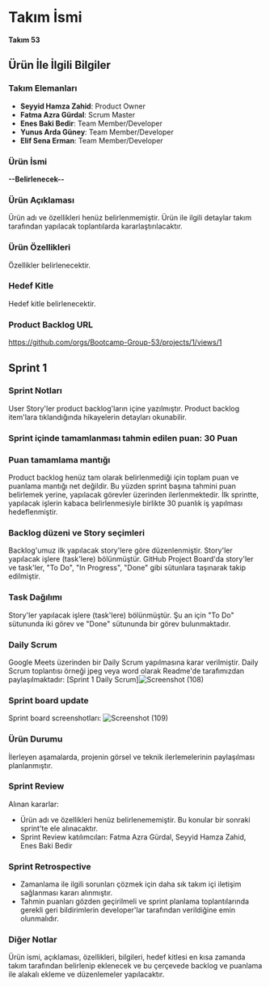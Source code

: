 # Takım İsmi
**Takım 53**

## Ürün İle İlgili Bilgiler

### Takım Elemanları
- **Seyyid Hamza Zahid**: Product Owner
- **Fatma Azra Gürdal**: Scrum Master
- **Enes Baki Bedir**: Team Member/Developer
- **Yunus Arda Güney**: Team Member/Developer
- **Elif Sena Erman**: Team Member/Developer

### Ürün İsmi
**--Belirlenecek--**

### Ürün Açıklaması
Ürün adı ve özellikleri henüz belirlenmemiştir. Ürün ile ilgili detaylar takım tarafından yapılacak toplantılarda kararlaştırılacaktır.

### Ürün Özellikleri
Özellikler belirlenecektir.

### Hedef Kitle
Hedef kitle belirlenecektir.

### Product Backlog URL
https://github.com/orgs/Bootcamp-Group-53/projects/1/views/1

## Sprint 1

### Sprint Notları
User Story'ler product backlog'ların içine yazılmıştır. Product backlog item'lara tıklandığında hikayelerin detayları okunabilir.

### Sprint içinde tamamlanması tahmin edilen puan: 30 Puan

### Puan tamamlama mantığı
Product backlog henüz tam olarak belirlenmediği için toplam puan ve puanlama mantığı net değildir. Bu yüzden sprint başına tahmini puan belirlemek yerine, yapılacak görevler üzerinden ilerlenmektedir. İlk sprintte, yapılacak işlerin kabaca belirlenmesiyle birlikte 30 puanlık iş yapılması hedeflenmiştir.

### Backlog düzeni ve Story seçimleri
Backlog'umuz ilk yapılacak story'lere göre düzenlenmiştir. Story'ler yapılacak işlere (task'lere) bölünmüştür. GitHub Project Board'da story'ler ve task'ler, "To Do", "In Progress", "Done" gibi sütunlara taşınarak takip edilmiştir.

### Task Dağılımı
Story'ler yapılacak işlere (task'lere) bölünmüştür. Şu an için "To Do" sütununda iki görev ve "Done" sütununda bir görev bulunmaktadır.

### Daily Scrum
Google Meets üzerinden bir Daily Scrum yapılmasına karar verilmiştir. Daily Scrum toplantısı örneği jpeg veya word olarak Readme'de tarafımızdan paylaşılmaktadır: 
[Sprint 1 Daily Scrum]![Screenshot (108)](https://github.com/Bootcamp-Group-53/FlutterGroup53/assets/110284143/3eb53f60-3df1-4b22-986e-ecc4c4d27eb5)


### Sprint board update
Sprint board screenshotları: 
![Screenshot (109)](https://github.com/Bootcamp-Group-53/FlutterGroup53/assets/110284143/71d0ab8e-9148-46d8-9fe4-022488799cde)

### Ürün Durumu
İlerleyen aşamalarda, projenin görsel ve teknik ilerlemelerinin paylaşılması planlanmıştır.

### Sprint Review
Alınan kararlar: 
- Ürün adı ve özellikleri henüz belirlenememiştir. Bu konular bir sonraki sprint'te ele alınacaktır.
- Sprint Review katılımcıları: Fatma Azra Gürdal, Seyyid Hamza Zahid, Enes Baki Bedir

### Sprint Retrospective
- Zamanlama ile ilgili sorunları çözmek için daha sık takım içi iletişim sağlanması kararı alınmıştır.
- Tahmin puanları gözden geçirilmeli ve sprint planlama toplantılarında gerekli geri bildirimlerin developer'lar tarafından verildiğine emin olunmalıdır.


### Diğer Notlar
Ürün ismi, açıklaması, özellikleri, bilgileri, hedef kitlesi en kısa zamanda takım tarafından belirlenip eklenecek ve bu çerçevede backlog ve puanlama ile alakalı ekleme ve düzenlemeler yapılacaktır.
